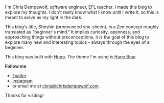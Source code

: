 I'm Chris Dempewolf, software engineer, [EFL](https://en.wikipedia.org/wiki/English_as_a_second_or_foreign_language) teacher. I made this blog to explore my thoughts. I don't really know what I know until I write it, so this is meant to serve as my light in the dark.

This blog's title, Shoshin (pronounced sho-sheen), is a Zen concept roughly translated as "beginner's mind."  It implies curiosity, openness, and approaching things without preconceptions.  It is the goal of this blog to explore many new and interesting topics - always through the eyes of a beginner.

This blog was built with [Hugo](https://gohugo.io/).  The theme I'm using is [Hugo Bear](https://themes.gohugo.io/hugo-bearblog/).

**Follow me**

- [Twitter](https://twitter.com/chrisdempewolf1)
- [Instagram](https://www.instagram.com/cdempewolf9000/)
- or email me at <a href="mailto:chris@chrisdempewolf.com">chris@chrisdempewolf.com</a>.

Thanks for visiting!
